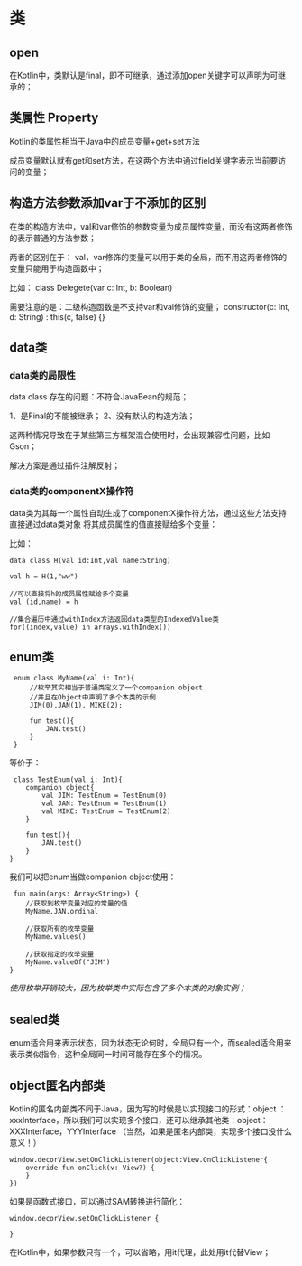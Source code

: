 # 类

## open
 在Kotlin中，类默认是final，即不可继承，通过添加open关键字可以声明为可继承的；

## 类属性 Property

 Kotlin的类属性相当于Java中的成员变量+get+set方法

 成员变量默认就有get和set方法，在这两个方法中通过field关键字表示当前要访问的变量；

## 构造方法参数添加var于不添加的区别

在类的构造方法中，val和var修饰的参数变量为成员属性变量，而没有这两者修饰的表示普通的方法参数；

 两者的区别在于：
 val，var修饰的变量可以用于类的全局，而不用这两者修饰的变量只能用于构造函数中；

比如：
  class Delegete(var c: Int, b: Boolean) 

需要注意的是：二级构造函数是不支持var和val修饰的变量；
    constructor(c: Int, d: String) : this(c, false) {}
  
## data类

### data类的局限性

data class 存在的问题：不符合JavaBean的规范；

1、是Final的不能被继承；
2、没有默认的构造方法；

 这两种情况导致在于某些第三方框架混合使用时，会出现兼容性问题，比如Gson；

解决方案是通过插件注解反射；

### data类的componentX操作符
  
data类为其每一个属性自动生成了componentX操作符方法，通过这些方法支持直接通过data类对象
将其成员属性的值直接赋给多个变量：

比如：

    data class H(val id:Int,val name:String)
    
    val h = H(1,"ww")
    
    //可以直接将h的成员属性赋给多个变量
    val (id,name) = h
  
    //集合遍历中通过withIndex方法返回data类型的IndexedValue类
    for((index,value) in arrays.withIndex())

## enum类

     enum class MyName(val i: Int){
         //枚举其实相当于普通类定义了一个companion object
         //并且在Object中声明了多个本类的示例
         JIM(0),JAN(1), MIKE(2);
     
         fun test(){
             JAN.test()
         }
     }
     
 
 等价于：
 
     class TestEnum(val i: Int){
        companion object{
            val JIM: TestEnum = TestEnum(0)
            val JAN: TestEnum = TestEnum(1)
            val MIKE: TestEnum = TestEnum(2)
        }
    
        fun test(){
            JAN.test()
        }
    }
    
  我们可以把enum当做companion object使用：
    
     fun main(args: Array<String>) {
        //获取到枚举变量对应的常量的值
        MyName.JAN.ordinal
    
        //获取所有的枚举变量
        MyName.values()
    
        //获取指定的枚举变量
        MyName.valueOf("JIM")
    }
     
_使用枚举开销较大，因为枚举类中实际包含了多个本类的对象实例；_

     
## sealed类
     
enum适合用来表示状态，因为状态无论何时，全局只有一个，而sealed适合用来表示类似指令，这种全局同一时间可能存在多个的情况。
     
     
## object匿名内部类

Kotlin的匿名内部类不同于Java，因为写的时候是以实现接口的形式：object ：xxxInterface，所以我们可以实现多个接口，还可以继承其他类：object：XXXInterface，YYYInterface （当然，如果是匿名内部类，实现多个接口没什么意义！）

    window.decorView.setOnClickListener(object:View.OnClickListener{
        override fun onClick(v: View?) {
        }
    })
 
 如果是函数式接口，可以通过SAM转换进行简化：
 
    window.decorView.setOnClickListener { 
            
    }  
     
 在Kotlin中，如果参数只有一个，可以省略，用it代理，此处用it代替View；    
     
     
     
     
     
     
     
     
     
     
     
     
     
     
     
     
     
     
     
